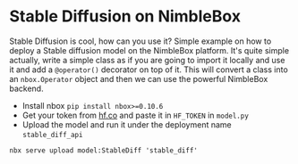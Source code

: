 # Stable Diffusion on NimbleBox

Stable Diffusion is cool, how can you use it? Simple example on how to deploy a Stable diffusion model on the NimbleBox platform. It's quite simple actually, write a simple class as if you are going to import it locally and use it and add a `@operator()` decorator on top of it. This will convert a class into an `nbox.Operator` object and then we can use the powerful NimbleBox backend.

- Install nbox `pip install nbox>=0.10.6`
- Get your token from [hf.co](https://huggingface.co/settings/tokens) and paste it in `HF_TOKEN` in `model.py`
- Upload the model and run it under the deployment name `stable_diff_api`

```
nbx serve upload model:StableDiff 'stable_diff'
```
